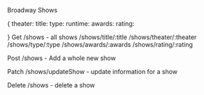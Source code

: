 Broadway Shows

{
    theater:
    title: 
    type:
    runtime:
    awards:
    rating:

}
Get
/shows - all shows
/shows/title/:title
/shows/theater/:theater
/shows/type/:type
/shows/awards/:awards
/shows/rating/:rating

Post
/shows - Add a whole new show

Patch
/shows/updateShow - update information for a show

Delete
/shows - delete a show

